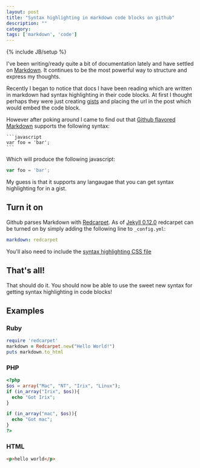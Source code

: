 ```yaml
---
layout: post
title: "Syntax highlighting in markdown code blocks on github"
description: ""
category: 
tags: ['markdown', 'code']
---
```

{% include JB/setup %}

I've been writing/ready quite a bit of documentation lately and have settled on
[Markdown](http://daringfireball.net/projects/markdown/). It continues to be the
most powerful way to structure and express my thoughts.

Recently I began to notice that docs I have been reading which are written in
markdown had syntax highlighting in their code blocks. At first I thought
perhaps they were just creating [gists](gist.github.com) and placing the url in
the post which would embed the code block. 

However after poking around I came to find out that [Github flavored Markdown](https://help.github.com/articles/github-flavored-markdown)
supports the following syntax:

    ```javascript
    var foo = 'bar';
    ```

Which will produce the following javascript:

```javascript
var foo = 'bar';
```

My guess is that it supports any langaugae that you can get syntax highlighting
for in a gist.

## Turn it on

Github parses Markdown with [Redcarpet](https://github.com/vmg/redcarpet). As of
[Jekyll 0.12.0](https://github.com/mojombo/jekyll) redcarpet can be turned on by
simply adding the following line to `_config.yml`:

````yaml
markdown: redcarpet
````

You'll also need to include the [syntax highlighting CSS file](https://gist.github.com/robsimmons/1172277/raw/3eadd9e60c5cc74fbed0f249bad5eb61defaf463/gh-like.css)

## That's all!

That should do it. You should now be able to use the sweet new syntax for
getting syntax highlighting in code blocks!

## Examples

### Ruby

```ruby
require 'redcarpet'
markdown = Redcarpet.new("Hello World!")
puts markdown.to_html
```

### PHP

```php
<?php
$os = array("Mac", "NT", "Irix", "Linux");
if (in_array("Irix", $os)){
  echo "Got Irix";
}

if (in_array("mac", $os)){
  echo "Got mac";
}
?>
```

### HTML

```html
<p>hello world</p>
```
